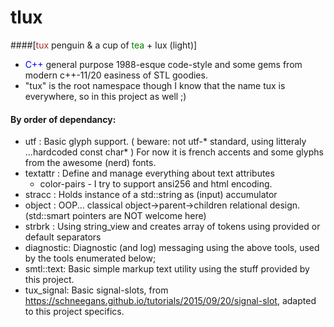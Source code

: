 # tlux
####[<span style="color : brown;">tux</span> penguin & a cup of <span style="color : green;">tea</span> + lux (light)]

* <span style="color : blue;">C++</span> general purpose 1988-esque code-style and some gems from modern c++-11/20 easiness of STL goodies.
* "tux" is the root namespace though I know that the name tux is everywhere, so in this project as well ;)
#### By order of dependancy:
* utf       : Basic glyph support. ( beware: not utf-* standard, using litteraly ...hardcoded const char* )
              For now it is french accents and some glyphs from the awesome (nerd) fonts.
* textattr  : Define and manage everything about text attributes
    * color-pairs -  I try to support ansi256 and html encoding.
* stracc    : Holds instance of a std::string as (input) accumulator
* object    : OOP... classical object->parent->children relational design. (std::smart pointers are NOT welcome here)
* strbrk    : Using string_view and creates array of tokens using provided or default separators
* diagnostic: Diagnostic (and log) messaging using the above tools, used by the tools enumerated below;
* smtl::text: Basic simple markup text utility using the stuff provided by this project.
* tux_signal: Basic signal-slots, from https://schneegans.github.io/tutorials/2015/09/20/signal-slot,
              adapted to this project specifics.
